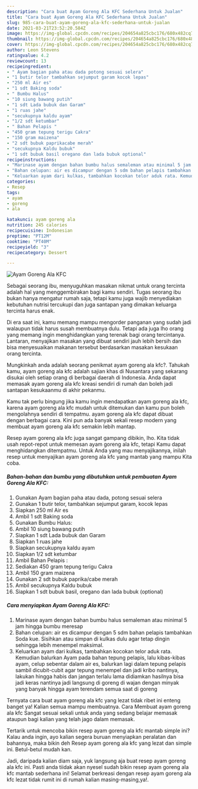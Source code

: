 ```yaml
---
description: "Cara buat Ayam Goreng Ala KFC Sederhana Untuk Jualan"
title: "Cara buat Ayam Goreng Ala KFC Sederhana Untuk Jualan"
slug: 985-cara-buat-ayam-goreng-ala-kfc-sederhana-untuk-jualan
date: 2021-03-21T23:52:20.584Z
image: https://img-global.cpcdn.com/recipes/204654a825cbc176/680x482cq70/ayam-goreng-ala-kfc-foto-resep-utama.jpg
thumbnail: https://img-global.cpcdn.com/recipes/204654a825cbc176/680x482cq70/ayam-goreng-ala-kfc-foto-resep-utama.jpg
cover: https://img-global.cpcdn.com/recipes/204654a825cbc176/680x482cq70/ayam-goreng-ala-kfc-foto-resep-utama.jpg
author: Leon Stevens
ratingvalue: 4.2
reviewcount: 13
recipeingredient:
- " Ayam bagian paha atau dada potong sesuai selera"
- "1 butir telor tambahkan sejumput garam kocok lepas"
- "250 ml Air es"
- "1 sdt Baking soda"
- " Bumbu Halus"
- "10 siung bawang putih"
- "1 sdt Lada bubuk dan Garam"
- "1 ruas jahe"
- "secukupnya kaldu ayam"
- "1/2 sdt ketumbar"
- " Bahan Pelapis "
- "450 gram tepung terigu Cakra"
- "150 gram maizena"
- "2 sdt bubuk paprikacabe merah"
- "secukupnya Kaldu bubuk"
- "1 sdt bubuk basil oregano dan lada bubuk optional"
recipeinstructions:
- "Marinase ayam dengan bahan bumbu halus semaleman atau minimal 5 jam hingga bumbu meresap"
- "Bahan celupan: air es dicampur dengan 5 sdm bahan pelapis tambahkan Soda kue. Sisihkan atau simpan di kulkas dulu agar tetap dingin sehingga lebih menempel maksimal."
- "Keluarkan ayam dari kulkas, tambahkan kocokan telor aduk rata. Kemudian balurkan Ayam pada bahan tepung pelapis, lalu kibas-kibas ayam, celup sebentar dalam air es, balurkan lagi dalam tepung pelapis sambil dicubit-cubit agar tepung menempel dan jadi kribo nantinya, lakukan hingga habis dan jangan terlalu lama didiamkan hasilnya bisa jadi keras nantinya jadi langsung di goreng di wajan dengan minyak yang banyak hingga ayam terendam semua saat di goreng"
categories:
- Resep
tags:
- ayam
- goreng
- ala

katakunci: ayam goreng ala 
nutrition: 245 calories
recipecuisine: Indonesian
preptime: "PT12M"
cooktime: "PT40M"
recipeyield: "3"
recipecategory: Dessert

---
```



![Ayam Goreng Ala KFC](https://img-global.cpcdn.com/recipes/204654a825cbc176/680x482cq70/ayam-goreng-ala-kfc-foto-resep-utama.jpg)

Sebagai seorang ibu, menyuguhkan masakan nikmat untuk orang tercinta adalah hal yang menggembirakan bagi kamu sendiri. Tugas seorang ibu bukan hanya mengatur rumah saja, tetapi kamu juga wajib menyediakan kebutuhan nutrisi tercukupi dan juga santapan yang dimakan keluarga tercinta harus enak.

Di era  saat ini, kamu memang mampu mengorder panganan yang sudah jadi walaupun tidak harus susah membuatnya dulu. Tetapi ada juga lho orang yang memang ingin menghidangkan yang terenak bagi orang tercintanya. Lantaran, menyajikan masakan yang dibuat sendiri jauh lebih bersih dan bisa menyesuaikan makanan tersebut berdasarkan masakan kesukaan orang tercinta. 



Mungkinkah anda adalah seorang penikmat ayam goreng ala kfc?. Tahukah kamu, ayam goreng ala kfc adalah sajian khas di Nusantara yang sekarang disukai oleh setiap orang di berbagai daerah di Indonesia. Anda dapat memasak ayam goreng ala kfc kreasi sendiri di rumah dan boleh jadi santapan kesukaanmu di akhir pekanmu.

Kamu tak perlu bingung jika kamu ingin mendapatkan ayam goreng ala kfc, karena ayam goreng ala kfc mudah untuk ditemukan dan kamu pun boleh mengolahnya sendiri di tempatmu. ayam goreng ala kfc dapat dibuat dengan berbagai cara. Kini pun ada banyak sekali resep modern yang membuat ayam goreng ala kfc semakin lebih mantap.

Resep ayam goreng ala kfc juga sangat gampang dibikin, lho. Kita tidak usah repot-repot untuk memesan ayam goreng ala kfc, tetapi Kamu dapat menghidangkan ditempatmu. Untuk Anda yang mau menyajikannya, inilah resep untuk menyajikan ayam goreng ala kfc yang mantab yang mampu Kita coba.

<!--inarticleads1-->

##### Bahan-bahan dan bumbu yang dibutuhkan untuk pembuatan Ayam Goreng Ala KFC:

1. Gunakan  Ayam bagian paha atau dada, potong sesuai selera
1. Gunakan 1 butir telor, tambahkan sejumput garam, kocok lepas
1. Siapkan 250 ml Air es
1. Ambil 1 sdt Baking soda
1. Gunakan  Bumbu Halus:
1. Ambil 10 siung bawang putih
1. Siapkan 1 sdt Lada bubuk dan Garam
1. Siapkan 1 ruas jahe
1. Siapkan secukupnya kaldu ayam
1. Siapkan 1/2 sdt ketumbar
1. Ambil  Bahan Pelapis :
1. Sediakan 450 gram tepung terigu Cakra
1. Ambil 150 gram maizena
1. Gunakan 2 sdt bubuk paprika/cabe merah
1. Ambil secukupnya Kaldu bubuk
1. Siapkan 1 sdt bubuk basil, oregano dan lada bubuk (optional)




<!--inarticleads2-->

##### Cara menyiapkan Ayam Goreng Ala KFC:

1. Marinase ayam dengan bahan bumbu halus semaleman atau minimal 5 jam hingga bumbu meresap
1. Bahan celupan: air es dicampur dengan 5 sdm bahan pelapis tambahkan Soda kue. Sisihkan atau simpan di kulkas dulu agar tetap dingin sehingga lebih menempel maksimal.
1. Keluarkan ayam dari kulkas, tambahkan kocokan telor aduk rata. Kemudian balurkan Ayam pada bahan tepung pelapis, lalu kibas-kibas ayam, celup sebentar dalam air es, balurkan lagi dalam tepung pelapis sambil dicubit-cubit agar tepung menempel dan jadi kribo nantinya, lakukan hingga habis dan jangan terlalu lama didiamkan hasilnya bisa jadi keras nantinya jadi langsung di goreng di wajan dengan minyak yang banyak hingga ayam terendam semua saat di goreng




Ternyata cara buat ayam goreng ala kfc yang lezat tidak ribet ini enteng banget ya! Kalian semua mampu membuatnya. Cara Membuat ayam goreng ala kfc Sangat sesuai sekali untuk anda yang sedang belajar memasak ataupun bagi kalian yang telah jago dalam memasak.

Tertarik untuk mencoba bikin resep ayam goreng ala kfc mantab simple ini? Kalau anda ingin, ayo kalian segera buruan menyiapkan peralatan dan bahannya, maka bikin deh Resep ayam goreng ala kfc yang lezat dan simple ini. Betul-betul mudah kan. 

Jadi, daripada kalian diam saja, yuk langsung aja buat resep ayam goreng ala kfc ini. Pasti anda tiidak akan nyesel sudah bikin resep ayam goreng ala kfc mantab sederhana ini! Selamat berkreasi dengan resep ayam goreng ala kfc lezat tidak rumit ini di rumah kalian masing-masing,ya!.

